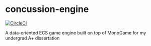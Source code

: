 # concussion-engine
[![CircleCI](https://img.shields.io/circleci/build/github/hassieswift621/concussion-engine?logo=circleci&style=flat-square)](https://circleci.com/gh/hassieswift621/concussion-engine)

A data-oriented ECS game engine built on top of MonoGame for my undergrad A+ dissertation
